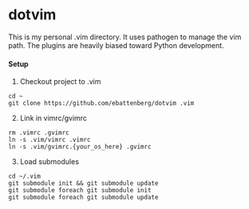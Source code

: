 dotvim
======

This is my personal .vim directory.  It uses pathogen to manage the vim path.  The plugins are heavily biased toward Python development.

#### Setup

1. Checkout project to .vim
```
cd ~
git clone https://github.com/ebattenberg/dotvim .vim
```
2. Link in vimrc/gvimrc
```
rm .vimrc .gvimrc
ln -s .vim/vimrc .vimrc
ln -s .vim/gvimrc.{your_os_here} .gvimrc
```

3. Load submodules 
```
cd ~/.vim
git submodule init && git submodule update
git submodule foreach git submodule init
git submodule foreach git submodule update
```

